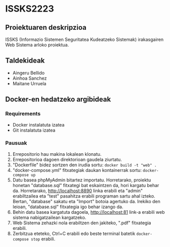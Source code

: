 # ISSKS2223

## Proiektuaren deskripzioa
ISSKS (Informazio Sistemen Seguritatea Kudeatzeko Sistemak) irakasgairen Web Sistema arloko proiektua.

## Taldekideak
- Aingeru Bellido
- Ainhoa Sanchez
- Maitane Urruela

## Docker-en hedatzeko argibideak

### Requirements
- Docker instalatuta izatea
- Git instalatuta izatea

### Pausuak
1. Errepositorio hau makina lokalean klonatu.
2. Errepositorioa dagoen direktorioan gaudela ziurtatu.
3. "Dockerfile" bidez sortzen den irudia sortu: `docker build -t "web" .`
4. "docker-compose.yml" fitxategiak daukan kontainerrak sortu: `docker-compose up`
5. Datu basea phpMyAdmin bitartez importatu. Horretarako, proiektu honetan "database.sql" fitxategi bat eskaintzen da, hori kargatu behar da. Horretarako, <http://localhost:8890> linka erabili eta "admin" erabiltzailea eta "test" pasahitza erabili programan sartu ahal izteko. Bertan, "database" sakatu eta "Import" botoia agertuko da. Irekiko den leioan, "database.sql" fitxategia igo behar izango da.
6. Behin datu basea kargatuta dagoela, <http://localhost:81> link-a erabili web sistema nabigatzailean kargatzeko. 
7. Web Sistema zehazki nola erabiltzen den jakiteko,  ".pdf" fitxategia erabili.
8. Zerbitzua eteteko, Ctrl+C erabili edo beste terminal batetik `docker-compose stop` erabili.
